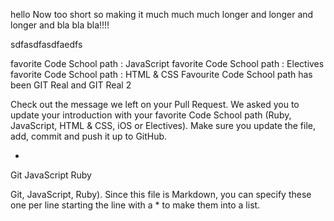  hello
Now too short
so making it much much much
longer and longer and longer
and bla bla bla!!!!













sdfasdfasdfaedfs

favorite Code School path : JavaScript
favorite Code School path : Electives
favorite Code School path :  HTML & CSS
Favourite Code School path has been GIT Real and GIT Real 2

Check out the message we left on your Pull Request. 
We asked you to update your introduction with your favorite Code School path 
(Ruby, JavaScript, HTML & CSS, iOS or Electives). 
Make sure you update the file, add, commit and push it up to GitHub.


*
Git
JavaScript
Ruby

 
 Git, JavaScript, Ruby). Since this file is Markdown, you can specify these one per line starting the line with a * to make them into a list.
 